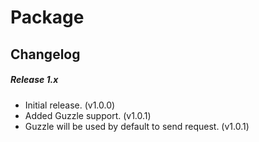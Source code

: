 # Package

Changelog
---

##### Release 1.x

- Initial release. (v1.0.0)
- Added Guzzle support. (v1.0.1)
- Guzzle will be used by default to send request. (v1.0.1)
